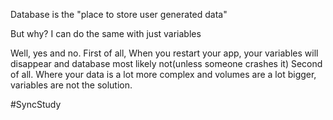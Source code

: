 Database is the "place to store user generated data"

But why? I can do the same with just variables

Well, yes and no.
First of all, When you restart your app, your variables will disappear and database most likely not(unless someone crashes it)
Second of all. Where your data is a lot more complex and volumes are a lot bigger, variables are not the solution.

#SyncStudy